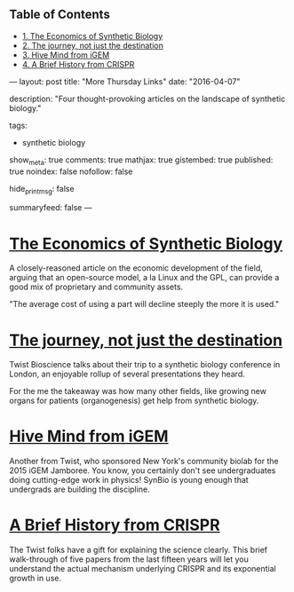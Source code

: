 <div id="table-of-contents">
<h2>Table of Contents</h2>
<div id="text-table-of-contents">
<ul>
<li><a href="#orgheadline1">1. The Economics of Synthetic Biology</a></li>
<li><a href="#orgheadline2">2. The journey, not just the destination</a></li>
<li><a href="#orgheadline3">3. Hive Mind from iGEM</a></li>
<li><a href="#orgheadline4">4. A Brief History from CRISPR</a></li>
</ul>
</div>
</div>

&#x2014;
layout: post
title: "More Thursday Links"
date: "2016-04-07"

description: "Four thought-provoking articles on the landscape of synthetic biology."

tags:

-   synthetic biology

show<sub>meta</sub>: true
comments: true
mathjax: true
gistembed: true
published: true
noindex: false
nofollow: false

hide<sub>printmsg</sub>: false

summaryfeed: false
&#x2014;

# [The Economics of Synthetic Biology](http://www.ncbi.nlm.nih.gov/pmc/articles/PMC1911203/)<a id="orgheadline1"></a>

A closely-reasoned article on the economic development of the field, arguing
that an open-source model, a la Linux and the GPL, can provide a good mix of
proprietary and community assets. 

"The average cost of using a part will decline steeply the more it is used."

# [The journey, not just the destination](https://www.twistbioscience.com/its-about-the-journey-not-just-the-destination/)<a id="orgheadline2"></a>

Twist Bioscience talks about their trip to a synthetic biology conference in London,
an enjoyable rollup of several presentations they heard.

For the me the takeaway was how many other fields, like growing new organs for 
patients (organogenesis) get help from synthetic biology.

# [Hive Mind from iGEM](https://www.twistbioscience.com/igem/)<a id="orgheadline3"></a>

Another from Twist, who sponsored New York's community biolab for the 2015 iGEM Jamboree.
You know, you certainly don't see undergraduates doing cutting-edge work in physics!
SynBio is young enough that undergrads are building the discipline.

# [A Brief History from CRISPR](https://www.twistbioscience.com/crispr-part-1-a-brief-history-of-crispr/)<a id="orgheadline4"></a>

The Twist folks have a gift for explaining the science clearly. This brief walk-through
of five papers from the last fifteen years will let you understand the actual mechanism
underlying CRISPR and its exponential growth in use.
